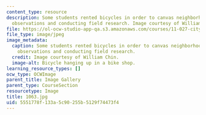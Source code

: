 ```yaml
---
content_type: resource
description: Some students rented bicycles in order to canvas neighborhoods, making
  observations and conducting field research. Image courtesy of William Chin.
file: https://ol-ocw-studio-app-qa.s3.amazonaws.com/courses/11-027-city-to-city-comparing-researching-and-writing-about-cities-new-orleans-spring-2011/5551778f133a5c90255b5129f74473f4_1063.jpg
file_type: image/jpeg
image_metadata:
  caption: Some students rented bicycles in order to canvas neighborhoods, making
    observations and conducting field research.
  credit: Image courtesy of William Chin.
  image-alt: Bicycle hanging up in a bike shop.
learning_resource_types: []
ocw_type: OCWImage
parent_title: Image Gallery
parent_type: CourseSection
resourcetype: Image
title: 1063.jpg
uid: 5551778f-133a-5c90-255b-5129f74473f4
---
```

